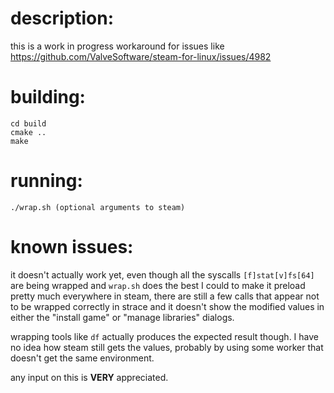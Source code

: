 # description:

this is a work in progress workaround for issues like https://github.com/ValveSoftware/steam-for-linux/issues/4982

# building:

    cd build
    cmake ..
    make

# running:

    ./wrap.sh (optional arguments to steam)

# known issues:

it doesn't actually work yet, even though all the syscalls `[f]stat[v]fs[64]` are being wrapped and `wrap.sh` does the best I could to make it preload pretty much everywhere in steam, there are still a few calls that appear not to be wrapped correctly in strace and it doesn't show the modified values in either the "install game" or "manage libraries" dialogs.

wrapping tools like `df` actually produces the expected result though. I have no idea how steam still gets the values, probably by using some worker that doesn't get the same environment.

any input on this is **VERY** appreciated.
